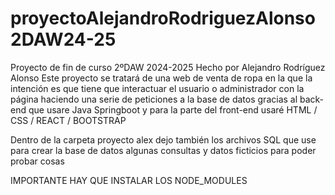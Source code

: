 # proyectoAlejandroRodriguezAlonso2DAW24-25
Proyecto de fin de curso 2ºDAW 2024-2025 Hecho por Alejandro Rodríguez Alonso
Este proyecto se tratará de una web de venta de ropa en la que la intención es que tiene que interactuar el usuario o administrador con la página haciendo una serie de peticiones a la base de datos gracias al back-end que usare Java Springboot y para la parte del front-end usaré HTML / CSS / REACT / BOOTSTRAP

Dentro de la carpeta proyecto alex dejo también los archivos SQL que use para crear la base de datos algunas consultas y datos ficticios para poder probar cosas

IMPORTANTE HAY QUE INSTALAR LOS NODE_MODULES

